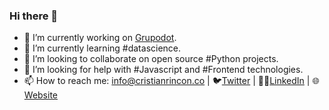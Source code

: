 ### Hi there 👋

- 🔭 I’m currently working on [Grupodot](https://www.grupodot.com/).
- 🌱 I’m currently learning #datascience.
- 👯 I’m looking to collaborate on open source #Python projects.
- 🤔 I’m looking for help with #Javascript and #Frontend technologies.
- 📫 How to reach me: info@cristianrincon.co | 🐦[Twitter](https://twitter.com/uncristianr) | 👨‍💻[LinkedIn](https://www.linkedin.com/in/cristian-orlando-rinc%C3%B3n-bonilla-09b3b4148/) | 🌐[Website](https://cristianrincon.co)

